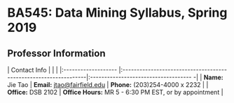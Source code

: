 
# BA545: Data Mining Syllabus, Spring 2019

## Professor Information 
| Contact Info         |                                                                  |                                       |
|:-------------------  |:-----------------------------------------------------------------|:------------------------------------ -|
| **Name:** Jie Tao    | **Email:** [jtao@fairfield.edu](mailto:jtao@fairfield.edu)       | **Phone:** (203)254-4000 x 2232       |
| **Office:** DSB 2102 | **Office Hours:** MR 5 - 6:30 PM EST, or by appointment                                                  |




